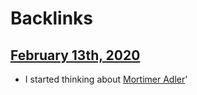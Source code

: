 
# Backlinks
## [February 13th, 2020](<February 13th, 2020.md>)
- I started thinking about [Mortimer Adler](<Mortimer Adler.md>)'

